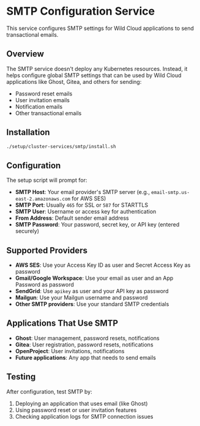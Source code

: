 # SMTP Configuration Service

This service configures SMTP settings for Wild Cloud applications to send transactional emails.

## Overview

The SMTP service doesn't deploy any Kubernetes resources. Instead, it helps configure global SMTP settings that can be used by Wild Cloud applications like Ghost, Gitea, and others for sending:

- Password reset emails
- User invitation emails  
- Notification emails
- Other transactional emails

## Installation

```bash
./setup/cluster-services/smtp/install.sh
```

## Configuration

The setup script will prompt for:

- **SMTP Host**: Your email provider's SMTP server (e.g., `email-smtp.us-east-2.amazonaws.com` for AWS SES)
- **SMTP Port**: Usually `465` for SSL or `587` for STARTTLS
- **SMTP User**: Username or access key for authentication
- **From Address**: Default sender email address
- **SMTP Password**: Your password, secret key, or API key (entered securely)

## Supported Providers

- **AWS SES**: Use your Access Key ID as user and Secret Access Key as password
- **Gmail/Google Workspace**: Use your email as user and an App Password as password
- **SendGrid**: Use `apikey` as user and your API key as password
- **Mailgun**: Use your Mailgun username and password
- **Other SMTP providers**: Use your standard SMTP credentials

## Applications That Use SMTP

- **Ghost**: User management, password resets, notifications
- **Gitea**: User registration, password resets, notifications
- **OpenProject**: User invitations, notifications
- **Future applications**: Any app that needs to send emails

## Testing

After configuration, test SMTP by:

1. Deploying an application that uses email (like Ghost)
2. Using password reset or user invitation features
3. Checking application logs for SMTP connection issues